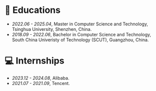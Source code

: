 
# 📖 Educations
- *2022.06 - 2025.04*, Master in Computer Science and Technology, Tsinghua University, Shenzhen, China.
- *2018.09 - 2022.06*, Bachelor in Computer Science and Technology, South China Univeristy of Technology (SCUT), Guangzhou, China.


# 💻 Internships
- *2023.12 - 2024.08*, Alibaba.
- *2021.07 - 2021.09*, Tencent.
